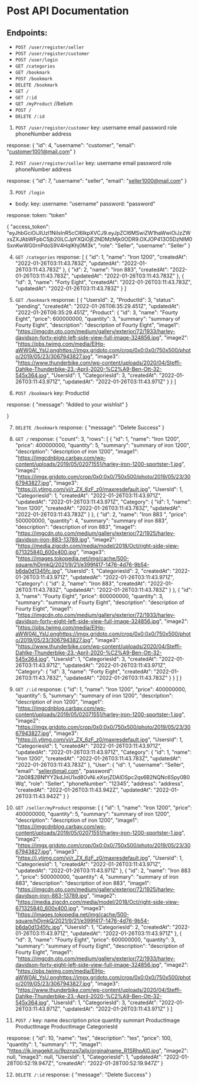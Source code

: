 # Post API Documentation

## Endpoints:

- `POST /user/register/seller`
- `POST /user/register/customer`
- `POST /user/login`
- `GET /categories`
- `GET /bookmark`
- `POST /bookmark`
- `DELETE /bookmark`
- `GET /`
- `GET /:id`
- `GET /myProduct` //belum
- `POST /`
- `DELETE /:id`

1. `POST /user/register/customer`
   key:
   username
   email
   password
   role
   phoneNumber
   address

response:
{
"id": 4,
"username": "customer",
"email": "customer1001@mail.com"
}

2. `POST /user/register/seller`
   key:
   username
   email
   password
   role
   phoneNumber
   address

response:
{
"id": 7,
"username": "seller",
"email": "seller1000@mail.com"
}

3. `POST /login`

- body:
  key:
  username: "username"
  password: "password"

response:
token: "token"

{
"access_token": "eyJhbGciOiJIUzI1NiIsInR5cCI6IkpXVCJ9.eyJpZCI6MSwiZW1haWwiOiJzZWxsZXJAbWFpbC5jb20iLCJpYXQiOjE2NDMzMjk0ODR9.OXJOP413O5DzNlM0SxnKwWG0rnPdoS9V4HqlKhj0M3k",
"role": "Seller",
"username": "Seller"
}

4. `GET /categories`
   response:
   [
   {
   "id": 1,
   "name": "Iron 1200",
   "createdAt": "2022-01-26T03:11:43.783Z",
   "updatedAt": "2022-01-26T03:11:43.783Z"
   },
   {
   "id": 2,
   "name": "Iron 883",
   "createdAt": "2022-01-26T03:11:43.783Z",
   "updatedAt": "2022-01-26T03:11:43.783Z"
   },
   {
   "id": 3,
   "name": "Forty Eight",
   "createdAt": "2022-01-26T03:11:43.783Z",
   "updatedAt": "2022-01-26T03:11:43.783Z"
   }
   ]

5. `GET /bookmark`
   response:
   [
   {
   "UsersId": 2,
   "ProductId": 3,
   "status": "pending",
   "createdAt": "2022-01-26T06:35:29.451Z",
   "updatedAt": "2022-01-26T06:35:29.451Z",
   "Product": {
   "id": 3,
   "name": "Fourty Eight",
   "price": 600000000,
   "quantity": 3,
   "summary": "summary of Fourty Eight",
   "description": "description of Fourty Eight",
   "image1": "https://imgcdn.oto.com/medium/gallery/exterior/72/1933/harley-davidson-forty-eight-left-side-view-full-image-324856.jpg",
   "image2": "https://pbs.twimg.com/media/ElHq-aWW0AI_YsU.pnghttps://imgx.gridoto.com/crop/0x0:0x0/750x500/photo/2019/05/23/3067943827.jpg",
   "image3": "https://www.thunderbike.com/wp-content/uploads/2020/04/Steffi-Dahlke-Thunderbike-23.-April-2020-%C2%A9-Ben-Ott-32-545x364.jpg",
   "UsersId": 1,
   "CategoriesId": 3,
   "createdAt": "2022-01-26T03:11:43.971Z",
   "updatedAt": "2022-01-26T03:11:43.971Z"
   }
   }
   ]

6. `POST /bookmark`
   key:
   ProductId

response:
{
"message": "Added to your wishlist"
}

}

7. `DELETE /bookmark`
   response:
   {
   "message": "Delete Success"
   }

8. `GET /`
   response:
   {
   "count": 3,
   "rows": [
   {
   "id": 1,
   "name": "Iron 1200",
   "price": 400000000,
   "quantity": 5,
   "summary": "summary of iron 1200",
   "description": "description of iron 1200",
   "image1": "https://imgcdnblog.carbay.com/wp-content/uploads/2019/05/02071551/harley-iron-1200-sportster-1.jpg",
   "image2": "https://imgx.gridoto.com/crop/0x0:0x0/750x500/photo/2019/05/23/3067943827.jpg",
   "image3": "https://i.ytimg.com/vi/r_ZX_6zF_z0/maxresdefault.jpg",
   "UsersId": 1,
   "CategoriesId": 1,
   "createdAt": "2022-01-26T03:11:43.971Z",
   "updatedAt": "2022-01-26T03:11:43.971Z",
   "Category": {
   "id": 1,
   "name": "Iron 1200",
   "createdAt": "2022-01-26T03:11:43.783Z",
   "updatedAt": "2022-01-26T03:11:43.783Z"
   }
   },
   {
   "id": 2,
   "name": "Iron 883 ",
   "price": 500000000,
   "quantity": 4,
   "summary": "summary of iron 883",
   "description": "description of iron 883",
   "image1": "https://imgcdn.oto.com/medium/gallery/exterior/72/1925/harley-davidson-iron-883-13789.jpg",
   "image2": "https://media.zigcdn.com/media/model/2018/Oct/right-side-view-671325840_600x400.jpg",
   "image3": "https://images.tokopedia.net/img/cache/500-square/hDjmkQ/2021/9/21/e399f417-1476-4d76-9b54-b6da0d1345fc.jpg",
   "UsersId": 1,
   "CategoriesId": 2,
   "createdAt": "2022-01-26T03:11:43.971Z",
   "updatedAt": "2022-01-26T03:11:43.971Z",
   "Category": {
   "id": 2,
   "name": "Iron 883",
   "createdAt": "2022-01-26T03:11:43.783Z",
   "updatedAt": "2022-01-26T03:11:43.783Z"
   }
   },
   {
   "id": 3,
   "name": "Fourty Eight",
   "price": 600000000,
   "quantity": 3,
   "summary": "summary of Fourty Eight",
   "description": "description of Fourty Eight",
   "image1": "https://imgcdn.oto.com/medium/gallery/exterior/72/1933/harley-davidson-forty-eight-left-side-view-full-image-324856.jpg",
   "image2": "https://pbs.twimg.com/media/ElHq-aWW0AI_YsU.pnghttps://imgx.gridoto.com/crop/0x0:0x0/750x500/photo/2019/05/23/3067943827.jpg",
   "image3": "https://www.thunderbike.com/wp-content/uploads/2020/04/Steffi-Dahlke-Thunderbike-23.-April-2020-%C2%A9-Ben-Ott-32-545x364.jpg",
   "UsersId": 1,
   "CategoriesId": 3,
   "createdAt": "2022-01-26T03:11:43.971Z",
   "updatedAt": "2022-01-26T03:11:43.971Z",
   "Category": {
   "id": 3,
   "name": "Forty Eight",
   "createdAt": "2022-01-26T03:11:43.783Z",
   "updatedAt": "2022-01-26T03:11:43.783Z"
   }
   }
   ]
   }

9. `GET /:id`
   response:
   {
   "id": 1,
   "name": "Iron 1200",
   "price": 400000000,
   "quantity": 5,
   "summary": "summary of iron 1200",
   "description": "description of iron 1200",
   "image1": "https://imgcdnblog.carbay.com/wp-content/uploads/2019/05/02071551/harley-iron-1200-sportster-1.jpg",
   "image2": "https://imgx.gridoto.com/crop/0x0:0x0/750x500/photo/2019/05/23/3067943827.jpg",
   "image3": "https://i.ytimg.com/vi/r_ZX_6zF_z0/maxresdefault.jpg",
   "UsersId": 1,
   "CategoriesId": 1,
   "createdAt": "2022-01-26T03:11:43.971Z",
   "updatedAt": "2022-01-26T03:11:43.971Z",
   "Category": {
   "id": 1,
   "name": "Iron 1200",
   "createdAt": "2022-01-26T03:11:43.783Z",
   "updatedAt": "2022-01-26T03:11:43.783Z"
   },
   "User": {
   "id": 1,
   "username": "Seller",
   "email": "seller@mail.com",
   "password": "$2b$08$2BNfYY2kdJnU1xd8OvNi.eXsrjZDAIDSpc2qs6B2NQNc6Spy0B0Wq",
   "role": "Seller",
   "phoneNumber": "12345",
   "address": "address",
   "createdAt": "2022-01-26T03:11:43.942Z",
   "updatedAt": "2022-01-26T03:11:43.942Z"
   }
   }

10. `GET /seller/myProduct`
    response:
    [
    {
    "id": 1,
    "name": "Iron 1200",
    "price": 400000000,
    "quantity": 5,
    "summary": "summary of iron 1200",
    "description": "description of iron 1200",
    "image1": "https://imgcdnblog.carbay.com/wp-content/uploads/2019/05/02071551/harley-iron-1200-sportster-1.jpg",
    "image2": "https://imgx.gridoto.com/crop/0x0:0x0/750x500/photo/2019/05/23/3067943827.jpg",
    "image3": "https://i.ytimg.com/vi/r_ZX_6zF_z0/maxresdefault.jpg",
    "UsersId": 1,
    "CategoriesId": 1,
    "createdAt": "2022-01-26T03:11:43.971Z",
    "updatedAt": "2022-01-26T03:11:43.971Z"
    },
    {
    "id": 2,
    "name": "Iron 883 ",
    "price": 500000000,
    "quantity": 4,
    "summary": "summary of iron 883",
    "description": "description of iron 883",
    "image1": "https://imgcdn.oto.com/medium/gallery/exterior/72/1925/harley-davidson-iron-883-13789.jpg",
    "image2": "https://media.zigcdn.com/media/model/2018/Oct/right-side-view-671325840_600x400.jpg",
    "image3": "https://images.tokopedia.net/img/cache/500-square/hDjmkQ/2021/9/21/e399f417-1476-4d76-9b54-b6da0d1345fc.jpg",
    "UsersId": 1,
    "CategoriesId": 2,
    "createdAt": "2022-01-26T03:11:43.971Z",
    "updatedAt": "2022-01-26T03:11:43.971Z"
    },
    {
    "id": 3,
    "name": "Fourty Eight",
    "price": 600000000,
    "quantity": 3,
    "summary": "summary of Fourty Eight",
    "description": "description of Fourty Eight",
    "image1": "https://imgcdn.oto.com/medium/gallery/exterior/72/1933/harley-davidson-forty-eight-left-side-view-full-image-324856.jpg",
    "image2": "https://pbs.twimg.com/media/ElHq-aWW0AI_YsU.pnghttps://imgx.gridoto.com/crop/0x0:0x0/750x500/photo/2019/05/23/3067943827.jpg",
    "image3": "https://www.thunderbike.com/wp-content/uploads/2020/04/Steffi-Dahlke-Thunderbike-23.-April-2020-%C2%A9-Ben-Ott-32-545x364.jpg",
    "UsersId": 1,
    "CategoriesId": 3,
    "createdAt": "2022-01-26T03:11:43.971Z",
    "updatedAt": "2022-01-26T03:11:43.971Z"
    }
    ]

11. `POST /`
    key:
    name
    description
    price
    quantity
    summart
    ProductImage
    ProductImage
    ProductImage
    CategoriesId

response:
{
"id": 10,
"name": "tes",
"description": "tes",
"price": 100,
"quantity": 1,
"summary": "1",
"image1": "https://ik.imagekit.io/9pznzq7ajlx/orginalname_R1SRhpAl0.jpg",
"image2": null,
"image3": null,
"UsersId": 1,
"CategoriesId": 1,
"updatedAt": "2022-01-28T00:52:19.947Z",
"createdAt": "2022-01-28T00:52:19.947Z"
}

12. `DELETE /:id`
    response:
    {
    "message": "Delete Success"
    }
